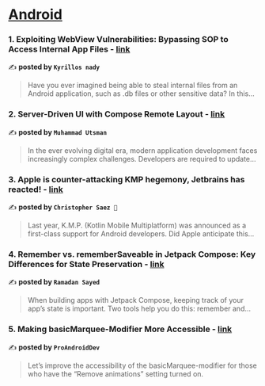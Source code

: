 
<h1><a href=https://medium.com/tag/android/recommended target="_blank" rel="noopener noreferrer">Android</a></h1>
<h3>1. Exploiting WebView Vulnerabilities: Bypassing SOP to Access Internal App Files - <a href="https://medium.com/@k3r0/exploiting-webview-vulnerabilities-bypassing-sop-to-access-internal-app-files-2d95529c0293" target="_blank" rel="noopener noreferrer">link</a></h3>

✍️ **posted by `Kyrillos nady`**

<blockquote>Have you ever imagined being able to steal internal files from an Android application, such as .db files or other sensitive data? In this…</blockquote>

<h3>2. Server-Driven UI with Compose Remote Layout - <a href="https://medium.com/@utsmannn/server-driven-ui-with-compose-remote-layout-bdc902d973f8" target="_blank" rel="noopener noreferrer">link</a></h3>

✍️ **posted by `Muhammad Utsman`**

<blockquote>In the ever evolving digital era, modern application development faces increasingly complex challenges. Developers are required to update…</blockquote>

<h3>3. Apple is counter-attacking KMP hegemony, Jetbrains has reacted! - <a href="https://medium.com/@SaezChristopher/apple-is-counter-attacking-kmp-hegemony-jetbrains-has-reacted-1c4a60c2ab3e" target="_blank" rel="noopener noreferrer">link</a></h3>

✍️ **posted by `Christopher Saez 📱`**

<blockquote>Last year, K.M.P. (Kotlin Mobile Multiplatform) was announced as a first-class support for Android developers. Did Apple anticipate this…</blockquote>

<h3>4. Remember vs. rememberSaveable in Jetpack Compose: Key Differences for State Preservation - <a href="https://medium.com/@ramadan123sayed/remember-vs-remembersaveable-in-jetpack-compose-key-differences-for-state-preservation-37fdac7a97ef" target="_blank" rel="noopener noreferrer">link</a></h3>

✍️ **posted by `Ramadan Sayed`**

<blockquote>When building apps with Jetpack Compose, keeping track of your app’s state is important. Two tools help you do this: remember and…</blockquote>

<h3>5. Making basicMarquee-Modifier More Accessible - <a href="https://medium.com/proandroiddev/making-basicmarquee-modifier-more-accessible-8b3737307dee" target="_blank" rel="noopener noreferrer">link</a></h3>

✍️ **posted by `ProAndroidDev`**

<blockquote>Let’s improve the accessibility of the basicMarquee-modifier for those who have the “Remove animations” setting turned on.</blockquote>

